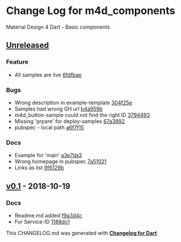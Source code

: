 # Change Log for m4d_components
Material Design 4 Dart - Basic components

## [Unreleased](http://github.com/mikemitterer/m4d_components/compare/v0.1...HEAD)

### Feature
* All samples are live [6fdfbae](https://github.com/mikemitterer/m4d_components/commit/6fdfbae28d779efec5990fe65dd58f06dedd4d7f)

### Bugs
* Wrong description in example-template [304f25e](https://github.com/mikemitterer/m4d_components/commit/304f25e66cff9ba7d3ab7ead69f3ae3229a41251)
* Samples had wrong GH url [b4a959b](https://github.com/mikemitterer/m4d_components/commit/b4a959b8baceb88a908acb7aba2e48503e311035)
* m4d_button-sample could not find the right ID [3794493](https://github.com/mikemitterer/m4d_components/commit/3794493853c6dcd20ac7546dc330dda8f1d302ec)
* Missing 'prpare' for deploy-samples [67a3892](https://github.com/mikemitterer/m4d_components/commit/67a3892f6e58d550ae6e9b4acd3c4d3738f49045)
* pubspec - local path [a6f7f15](https://github.com/mikemitterer/m4d_components/commit/a6f7f1540913c80132dcb504ca1a3fdacce89c0f)

### Docs
* Example for 'main' [a3e7da3](https://github.com/mikemitterer/m4d_components/commit/a3e7da38dad46ba2d42ecfa6c5db6958d5bb3bb3)
* Wrong homepage in pubspec [7a51021](https://github.com/mikemitterer/m4d_components/commit/7a5102150ba290606170ac322aec038cd7cb370d)
* Links as list [9f6129b](https://github.com/mikemitterer/m4d_components/commit/9f6129b7480a04fa3eff39b36d5fca89694ab864)

## [v0.1](http://github.com/mikemitterer/m4d_components/compare/v0.1) - 2018-10-19

### Docs
* Readme.md added [f9a3d4c](https://github.com/mikemitterer/m4d_components/commit/f9a3d4cf7be3fca5c38142cd12824b0480b1fcf6)
* For Service-ID [1188dc1](https://github.com/mikemitterer/m4d_components/commit/1188dc10a0886ad093f9b154573ccae6c46b9305)


This CHANGELOG.md was generated with [**Changelog for Dart**](https://pub.dartlang.org/packages/changelog)
